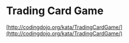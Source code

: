 # Trading Card Game

[http://codingdojo.org/kata/TradingCardGame/](http://codingdojo.org/kata/TradingCardGame/)